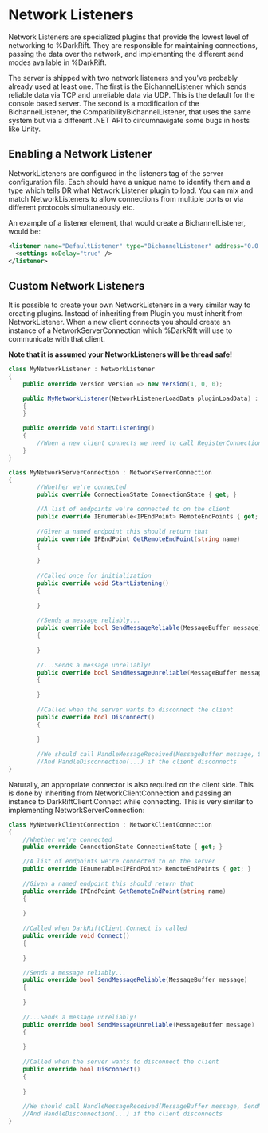 # Network Listeners
Network Listeners are specialized plugins that provide the lowest level of networking to %DarkRift. They are responsible for maintaining connections, passing the data over the network, and implementing the different send modes available in %DarkRift.

The server is shipped with two network listeners and you've probably already used at least one. The first is the BichannelListener which sends reliable data via TCP and unreliable data via UDP. This is the default for the console based server. The second is a modification of the BichannelListener, the CompatibilityBichannelListener, that uses the same system but via a different .NET API to circumnavigate some bugs in hosts like Unity.

## Enabling a Network Listener
NetworkListeners are configured in the listeners tag of the server configuration file. Each should have a unique name to identify them and a type which tells DR what Network Listener plugin to load. You can mix and match NetworkListeners to allow connections from multiple ports or via different protocols simultaneously etc.

An example of a listener element, that would create a BichannelListener, would be:
```xml
<listener name="DefaultListener" type="BichannelListener" address="0.0.0.0" port="4296">
  <settings noDelay="true" />
</listener>
```
## Custom Network Listeners
It is possible to create your own NetworkListeners in a very similar way to creating plugins. Instead of inheriting from Plugin you must inherit from NetworkListener. When a new client connects you should create an instance of a NetworkServerConnection which %DarkRift will use to communicate with that client.

**Note that it is assumed your NetworkListeners will be thread safe!**
```csharp
class MyNetworkListener : NetworkListener
{
    public override Version Version => new Version(1, 0, 0);

    public MyNetworkListener(NetworkListenerLoadData pluginLoadData) : base(pluginLoadData)
    {
    }
    
    public override void StartListening()
    {
        //When a new client connects we need to call RegisterConnection(NetworkServerConnection connection)
    }
}
```
```csharp
class MyNetworkServerConnection : NetworkServerConnection
{
        //Whether we're connected
        public override ConnectionState ConnectionState { get; }

        //A list of endpoints we're connected to on the client
        public override IEnumerable<IPEndPoint> RemoteEndPoints { get; }
        
        //Given a named endpoint this should return that
        public override IPEndPoint GetRemoteEndPoint(string name)
        {

        }
        
        //Called once for initialization
        public override void StartListening()
        {
        
        }
        
        //Sends a message reliably...
        public override bool SendMessageReliable(MessageBuffer message)
        {
        
        }
                
        //...Sends a message unreliably!
        public override bool SendMessageUnreliable(MessageBuffer message)
        {
        
        }
        
        //Called when the server wants to disconnect the client
        public override bool Disconnect()
        {
        
        }
        
        //We should call HandleMessageReceived(MessageBuffer message, SendMode sendMode) when we get a new message from the client
        //And HandleDisconnection(...) if the client disconnects
}
```
Naturally, an appropriate connector is also required on the client side. This is done by inheriting from NetworkClientConnection and passing an instance to DarkRiftClient.Connect while connecting. This is very similar to implementing NetworkServerConnection:
```csharp
class MyNetworkClientConnection : NetworkClientConnection
{
    //Whether we're connected
    public override ConnectionState ConnectionState { get; }

    //A list of endpoints we're connected to on the server
    public override IEnumerable<IPEndPoint> RemoteEndPoints { get; }
    
    //Given a named endpoint this should return that
    public override IPEndPoint GetRemoteEndPoint(string name)
    {
        
    }
    
    //Called when DarkRiftClient.Connect is called
    public override void Connect()
    {
    
    }

    //Sends a message reliably...
    public override bool SendMessageReliable(MessageBuffer message)
    {
    
    }
                
    //...Sends a message unreliably!
    public override bool SendMessageUnreliable(MessageBuffer message)
    {
    
    }
    
    //Called when the server wants to disconnect the client
    public override bool Disconnect()
    {
        
    }
    
    //We should call HandleMessageReceived(MessageBuffer message, SendMode sendMode) when we get a new message from the client
    //And HandleDisconnection(...) if the client disconnects
}
```

